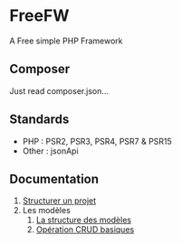 # FreeFW

A Free simple PHP Framework

## Composer

Just read composer.json...

## Standards

* PHP  : PSR2, PSR3, PSR4, PSR7 & PSR15
* Other : jsonApi

## Documentation

1. [Structurer un projet](docs/structure.md)
1. Les modèles
    1. [La structure des modèles](docx/model.md)
    1. [Opération CRUD basiques](docx/crud.md)
